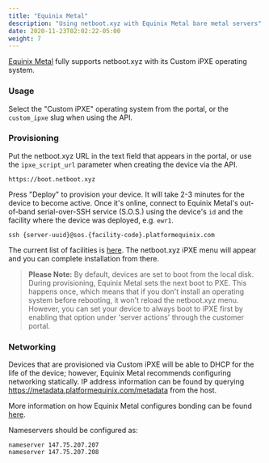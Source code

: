 ```yaml
---
title: "Equinix Metal"
description: "Using netboot.xyz with Equinix Metal bare metal servers"
date: 2020-11-23T02:02:22-05:00
weight: 7
---
```


[Equinix Metal](https://metal.equinix.com) fully supports netboot.xyz with its Custom iPXE
operating system.

### Usage

Select the "Custom iPXE" operating system from the portal, or the `custom_ipxe`
slug when using the API.

### Provisioning

Put the netboot.xyz URL in the text field that appears in the portal, or use the
`ipxe_script_url` parameter when creating the device via the API.

    https://boot.netboot.xyz

Press "Deploy" to provision your device. It will take 2-3 minutes for the device
to become active. Once it's online, connect to Equinix Metal's out-of-band
serial-over-SSH service (S.O.S.) using the device's `id` and the facility where
the device was deployed, e.g. `ewr1`.

    ssh {server-uuid}@sos.{facility-code}.platformequinix.com

The current list of facilities is [here](https://metal.equinix.com/product/locations). The
netboot.xyz iPXE menu will appear and you can complete installation from there.

> **Please Note:** By default, devices are set to boot from the local disk. During
> provisioning, Equinix Metal sets the next boot to PXE. This happens once, which means that
> if you don't install an operating system before rebooting, it won't reload the
> netboot.xyz menu. However, you can set your device to always boot to iPXE
> first by enabling that option under 'server actions' through the customer portal.

### Networking

Devices that are provisioned via Custom iPXE will be able to DHCP for the life of
the device; however, Equinix Metal recommends configuring networking statically. IP
address information can be found by querying https://metadata.platformequinix.com/metadata
from the host.

More information on how Equinix Metal configures bonding can be found
[here](https://metal.equinix.com/developers/docs/networking/layer2/).

Nameservers should be configured as:

    nameserver 147.75.207.207
    nameserver 147.75.207.208
